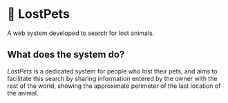 # :paw_prints: LostPets

A web system developed to search for lost animals.

## What does the system do?

*LostPets* is a dedicated system for people who lost their pets, and aims to facilitate this search by sharing information entered by the owner with the rest of the world, showing the approximate perimeter of the last location of the animal.
